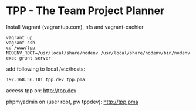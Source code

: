 TPP - The Team Project Planner
===

Install Vagrant (vagrantup.com), nfs and vagrant-cachier

    vagrant up
    vagrant ssh
    cd /www/tpp
    NODENV_ROOT=/usr/local/share/nodenv /usr/local/share/nodenv/bin/nodenv exec grunt server


add following to local /etc/hosts:

    192.168.56.101 tpp.dev tpp.pma

access tpp on:
http://tpp.dev

phpmyadmin on (user root, pw tppdev):
http://tpp.pma


